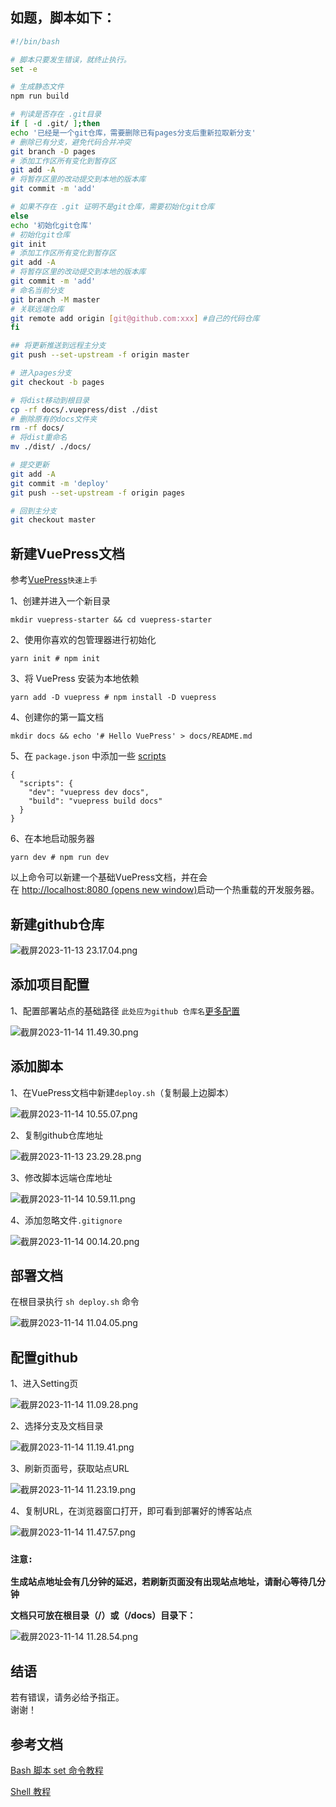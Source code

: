 ## 如题，脚本如下：
```deploy.sh
#!/bin/bash

# 脚本只要发生错误，就终止执行。
set -e

# 生成静态文件
npm run build

# 判读是否存在 .git目录
if [ -d .git/ ];then
echo '已经是一个git仓库，需要删除已有pages分支后重新拉取新分支'
# 删除已有分支，避免代码合并冲突
git branch -D pages
# 添加工作区所有变化到暂存区
git add -A
# 将暂存区里的改动提交到本地的版本库
git commit -m 'add'

# 如果不存在 .git 证明不是git仓库，需要初始化git仓库
else
echo '初始化git仓库'
# 初始化git仓库
git init
# 添加工作区所有变化到暂存区
git add -A
# 将暂存区里的改动提交到本地的版本库
git commit -m 'add'
# 命名当前分支
git branch -M master
# 关联远端仓库
git remote add origin [git@github.com:xxx] #自己的代码仓库
fi

## 将更新推送到远程主分支
git push --set-upstream -f origin master

# 进入pages分支
git checkout -b pages

# 将dist移动到根目录
cp -rf docs/.vuepress/dist ./dist
# 删除原有的docs文件夹
rm -rf docs/
# 将dist重命名
mv ./dist/ ./docs/

# 提交更新
git add -A
git commit -m 'deploy'
git push --set-upstream -f origin pages

# 回到主分支
git checkout master

```
## 新建VuePress文档
参考[VuePress](https://vuepress.vuejs.org/zh/guide/getting-started.html)<code>快速上手</code>

1、创建并进入一个新目录
```
mkdir vuepress-starter && cd vuepress-starter
```
2、使用你喜欢的包管理器进行初始化
```
yarn init # npm init
```
3、将 VuePress 安装为本地依赖
```
yarn add -D vuepress # npm install -D vuepress
```
4、创建你的第一篇文档
```
mkdir docs && echo '# Hello VuePress' > docs/README.md
```
5、在 `package.json` 中添加一些 [scripts](https://classic.yarnpkg.com/zh-Hans/docs/package-json#toc-scripts)
```
{
  "scripts": {
    "dev": "vuepress dev docs",
    "build": "vuepress build docs"
  }
}
```
6、在本地启动服务器
```
yarn dev # npm run dev
```

以上命令可以新建一个基础VuePress文档，并在会在 [http://localhost:8080 (opens new window)](http://localhost:8080/)启动一个热重载的开发服务器。

## 新建github仓库

![截屏2023-11-13 23.17.04.png](../image/press-1.png)

## 添加项目配置
1、配置部署站点的基础路径 <code>此处应为github 仓库名</code>[更多配置](https://vuepress.vuejs.org/zh/config/#%E5%9F%BA%E6%9C%AC%E9%85%8D%E7%BD%AE)

![截屏2023-11-14 11.49.30.png](../image/press-2.png)

## 添加脚本
1、在VuePress文档中新建`deploy.sh`（复制最上边脚本）

![截屏2023-11-14 10.55.07.png](../image/press-3.png)

2、复制github仓库地址

![截屏2023-11-13 23.29.28.png](../image/press-4.png)

3、修改脚本远端仓库地址

![截屏2023-11-14 10.59.11.png](../image/press-5.png)

4、添加忽略文件`.gitignore`

![截屏2023-11-14 00.14.20.png](../image/press-6.png)

## 部署文档
在根目录执行 `sh deploy.sh` 命令


![截屏2023-11-14 11.04.05.png](../image/press-7.png)

## 配置github
1、进入Setting页

![截屏2023-11-14 11.09.28.png](../image/press-8.png)

2、选择分支及文档目录

![截屏2023-11-14 11.19.41.png](../image/press-9.png)

3、刷新页面号，获取站点URL

![截屏2023-11-14 11.23.19.png](../image/press-10.png)

4、复制URL，在浏览器窗口打开，即可看到部署好的博客站点

![截屏2023-11-14 11.47.57.png](../image/press-11.png)

### <code>注意:</code>
**生成站点地址会有几分钟的延迟，若刷新页面没有出现站点地址，请耐心等待几分钟**

**文档只可放在根目录（/）或（/docs）目录下：**

![截屏2023-11-14 11.28.54.png](../image/press-12.png)

## 结语  
若有错误，请务必给予指正。      
谢谢！

## 参考文档
[Bash 脚本 set 命令教程](https://www.ruanyifeng.com/blog/2017/11/bash-set.html)

[Shell 教程](https://www.runoob.com/linux/linux-shell-passing-arguments.html)
